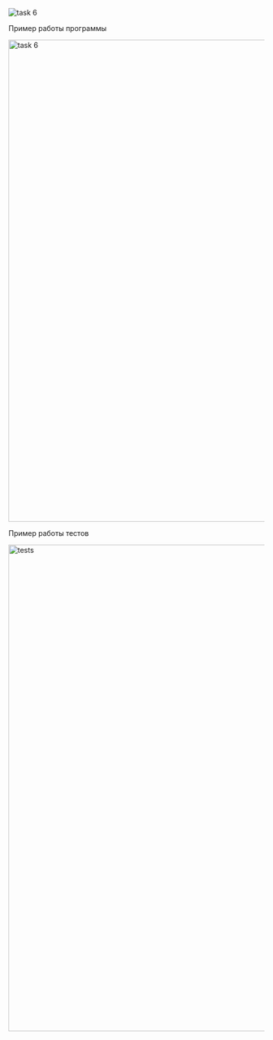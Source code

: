 ![task 6](https://user-images.githubusercontent.com/71376506/100064748-f8653180-2e43-11eb-990d-082a2ecf0113.png)


Пример работы программы

<img width="947" alt="task 6" src="https://user-images.githubusercontent.com/71376506/100064560-bc31d100-2e43-11eb-9971-a49b7d7ef7da.png">

Пример работы тестов

<img width="956" alt="tests" src="https://user-images.githubusercontent.com/71376506/100064572-c05dee80-2e43-11eb-80ad-bb2ba3bda71d.png">
